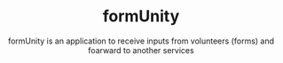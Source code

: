 <h1 align='center'>
  formUnity
</h1>
<p align='center'> 
  formUnity is an application to receive inputs from volunteers (forms) and foarward to another services
</p>


